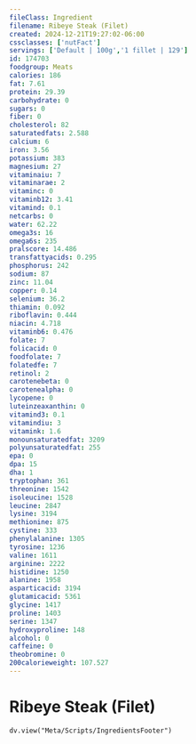 ```yaml
---
fileClass: Ingredient
filename: Ribeye Steak (Filet)
created: 2024-12-21T19:27:02-06:00
cssclasses: ['nutFact']
servings: ['Default | 100g','1 fillet | 129']
id: 174703
foodgroup: Meats
calories: 186
fat: 7.61
protein: 29.39
carbohydrate: 0
sugars: 0
fiber: 0
cholesterol: 82
saturatedfats: 2.588
calcium: 6
iron: 3.56
potassium: 383
magnesium: 27
vitaminaiu: 7
vitaminarae: 2
vitaminc: 0
vitaminb12: 3.41
vitamind: 0.1
netcarbs: 0
water: 62.22
omega3s: 16
omega6s: 235
pralscore: 14.486
transfattyacids: 0.295
phosphorus: 242
sodium: 87
zinc: 11.04
copper: 0.14
selenium: 36.2
thiamin: 0.092
riboflavin: 0.444
niacin: 4.718
vitaminb6: 0.476
folate: 7
folicacid: 0
foodfolate: 7
folatedfe: 7
retinol: 2
carotenebeta: 0
carotenealpha: 0
lycopene: 0
luteinzeaxanthin: 0
vitamind3: 0.1
vitamindiu: 3
vitamink: 1.6
monounsaturatedfat: 3209
polyunsaturatedfat: 255
epa: 0
dpa: 15
dha: 1
tryptophan: 361
threonine: 1542
isoleucine: 1528
leucine: 2847
lysine: 3194
methionine: 875
cystine: 333
phenylalanine: 1305
tyrosine: 1236
valine: 1611
arginine: 2222
histidine: 1250
alanine: 1958
asparticacid: 3194
glutamicacid: 5361
glycine: 1417
proline: 1403
serine: 1347
hydroxyproline: 148
alcohol: 0
caffeine: 0
theobromine: 0
200calorieweight: 107.527
---
```


# Ribeye Steak (Filet)

```dataviewjs
dv.view("Meta/Scripts/IngredientsFooter")
```